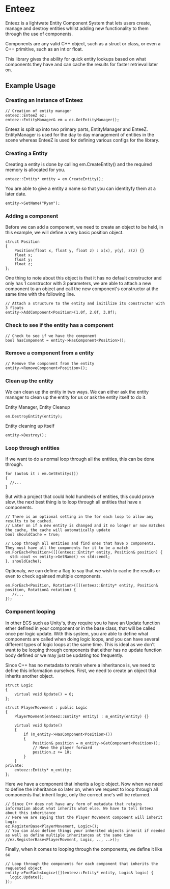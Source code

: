 # Enteez

Enteez is a lightwate Entity Component System that lets users create, manage and destroy entities whilst adding new functionality to them through the use of components.

Components are any valid C++ object, such as a struct or class, or even a C++ primitive, such as an int or float.

This library gives the ability for quick entity lookups based on what components they have and can cache the results for faster retrieval later on.

## Example Usage

### Creating an instance of Enteez
```
// Creation of entity manager
enteez::EnteeZ ez;
enteez::EntityManager& em = ez.GetEntityManager();
```
Enteez is split up into two primary parts, EntityManager and EnteeZ. EntityManager is used for the day to day management of entities in the scene whereas EnteeZ is used for defining various configs for the library.

### Creating a Entity
Creating a entity is done by calling em.CreateEntity() and the required memory is allocated for you.
```
enteez::Entity* entity = em.CreateEntity();
```
You are able to give a entity a name so that you can identityfy them at a later date.
```
entity->SetName("Ryan");
```

### Adding a component
Before we can add a component, we need to create an object to be held, in this example, we will define a very basic position object.
```
struct Position
{
    Position(float x, float y, float z) : x(x), y(y), z(z) {}
    float x;
    float y;
    float z;
};
```
One thing to note about this object is that it has no default constructor and only has 1 constructor with 3 parameters, we are able to attach a new component to an object and call the new component's constructor at the same time with the following line.

```
// Attach a structure to the entity and initilize its constructor with 3 floats
entity->AddComponent<Position>(1.0f, 2.0f, 3.0f);
```

### Check to see if the entity has a component
```
// Check to see if we have the component
bool hasComponent = entity->HasComponent<Position>();
```

### Remove a component from a entity
```
// Remove the component from the entity
entity->RemoveComponent<Position>();
```

### Clean up the entity
We can clean up the entity in two ways. We can either ask the entity manager to clean up the entity for us or ask the entity itself to do it.

Entity Manager, Entity Cleanup
```
em.DestroyEntity(entity);
```
Entity cleaning up itself
```
entity->Destroy();
```

### Loop through entities

If we want to do a normal loop through all the entities, this can be done through.
```
for (auto& it : em.GetEntitys())
{
  //...
}
```
But with a project that could hold hundreds of entities, this could prove slow, the next best thing is to loop through all entities that have x components.

```
// There is an optional setting in the for each loop to allow any results to be cached.
// Later on if a new entity is changed and it no longer or now matches the cache, the cache will automatically update
bool shouldCache = true;

// Loop through all entities and find ones that have x components. They must have all the components for it to be a match
em.ForEach<Position>([](enteez::Entity* entity, Position& position) {
  std::cout << entity->GetName() << std::endl;
}, shouldCache);
```
Optionaly, we can define a flag to say that we wish to cache the results or even to check againsed multiple components.
```
em.ForEach<Position, Rotation>([](enteez::Entity* entity, Position& position, Rotation& rotation) {
   //...
});
```

### Component looping
In other ECS such as Unity's, they require you to have an Update function ether defined in your component or in the base class, that will be called once per logic update. With this system, you are able to define what components are called when doing logic loops, and you can have several different types of logic loops at the same time. This is ideal as we don't want to be looping through components that either has no update function body defined or we may just be updating too frequently.

Since C++ has no metadata to retain where a inheritance is, we need to define this information ourselves. First, we need to create an object that inherits another object.

```
struct Logic
{
    virtual void Update() = 0;
};

struct PlayerMovement : public Logic
{
    PlayerMovment(enteez::Entity* entity) : m_entity(entity) {}

    virtual void Update()
    {
        if (m_entity->HasComponent<Position>())
        {
            Position& position = m_entity->GetComponent<Position>();
            // Move the player forward
            position.z += 10;
        }
    }
private:
    enteez::Entity* m_entity;
};
```
Here we have a component that inherits a logic object. Now when we need to define the inheritance so later on, when we request to loop through all components that inherit logic, only the correct one's will be returned.

```
// Since C++ does not have any form of metadata that retains information about what inherits what else. We have to tell Enteez about this inheritance
// Here we are saying that the Player Movement component will inherit Logic
ez.RegisterBase<PlayerMovement, Logic>();
// You can also define things your inherited objects inherit if needed as well as define multiple inheritances at the same time
//ez.RegisterBase<PlayerMovment, Logic, .., ..>();
```

Finally, when it comes to looping through the components, we define it like so

```
// Loop through the components for each component that inherits the requested object
entity->ForEach<Logic>([](enteez::Entity* entity, Logic& logic) {
  logic.Update();
});
```

